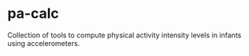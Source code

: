 # pa-calc
Collection of tools to compute physical activity intensity levels in infants using accelerometers.
